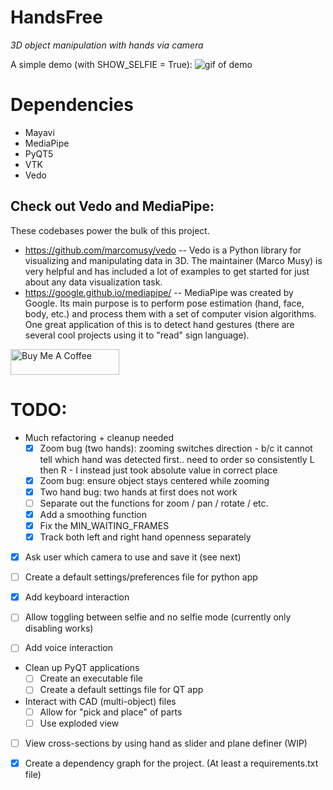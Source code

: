 # HandsFree
*3D object manipulation with hands via camera*

A simple demo (with SHOW_SELFIE = True):
![gif of demo](HandsFree-demo.gif)

# Dependencies
- Mayavi
- MediaPipe
- PyQT5
- VTK
- Vedo

## Check out Vedo and MediaPipe:
These codebases power the bulk of this project.
- https://github.com/marcomusy/vedo
-- Vedo is a Python library for visualizing and manipulating data in 3D. The maintainer (Marco Musy) is very helpful and has included a lot of examples to get started for just about any data visualization task.
- https://google.github.io/mediapipe/
-- MediaPipe was created by Google. Its main purpose is to perform pose estimation (hand, face, body, etc.) and process them with a set of computer vision algorithms. One great application of this is to detect hand gestures (there are several cool projects using it to "read" sign language).

<a href="https://www.buymeacoffee.com/jadamczyk" target="_blank"><img src="https://cdn.buymeacoffee.com/buttons/default-orange.png" alt="Buy Me A Coffee" height="41" width="174"></a>


# TODO:
- Much refactoring + cleanup needed
    - [x] Zoom bug (two hands): zooming switches direction - b/c it cannot tell which hand was detected first.. need to order so consistently L then R - I instead just took absolute value in correct place
    - [x] Zoom bug: ensure object stays centered while zooming
    - [x] Two hand bug: two hands at first does not work
    - [ ] Separate out the functions for zoom / pan / rotate / etc.
    - [x] Add a smoothing function
    - [x] Fix the MIN_WAITING_FRAMES
    - [x] Track both left and right hand openness separately
- [x] Ask user which camera to use and save it (see next)
- [ ] Create a default settings/preferences file for python app

- [x] Add keyboard interaction
- [ ] Allow toggling between selfie and no selfie mode (currently only disabling works)
- [ ] Add voice interaction
- Clean up PyQT applications
    - [ ] Create an executable file
    - [ ] Create a default settings file for QT app
- Interact with CAD (multi-object) files
    - [ ] Allow for "pick and place" of parts
    - [ ] Use exploded view
- [ ] View cross-sections by using hand as slider and plane definer (WIP)

- [x] Create a dependency graph for the project. (At least a requirements.txt file)
